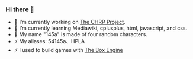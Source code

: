 ### Hi there 👋

- 🔭 I’m currently working on [The CHR<s>P</s> Project](https://bcm.fandom.com/zh).
- 🌱 I’m currently learning Mediawiki, cplusplus, html, javascript, and css.
- 💬 My name "145a" is made of four random characters.
- ⚡ My aliases: 54145a、HPLA
- ⚡ I used to build games with [The Box Engine](https://dao3.fun/)

<!--
以下内容将在合适的时候公开

我小时候梦想制作一个叫HPLA的软件

我在Dao3的时候很希望自己的地图和我的名字「145」一起上首页

145a是我在注册MC的时候为了不重名随机打的名字

* 启蒙时代（五年级）：c++
* 神岛时代（六年级）：js(box3)
* OI时代（初一）（巅峰）：c++、js(box3)
* 前端时代（初二）：html、js、css
* IO时代（至今）：沉迷io games

我很喜欢记录历史，我创建了Fandom上的编程猫社区Wiki

hpla，从你的io梦中醒来吧，就像从你的145梦中醒来一样，是时候继续追逐你的梦想了
-->
<!--
**54145a/54145a** is a ✨ _special_ ✨ repository because its `README.md` (this file) appears on your GitHub profile.

Here are some ideas to get you started:

- 🔭 I’m currently working on ...
- 🌱 I’m currently learning ...
- 👯 I’m looking to collaborate on ...
- 🤔 I’m looking for help with ...
- 💬 Ask me about ...
- 📫 How to reach me: ...
- 😄 Pronouns: ...
- ⚡ Fun fact: ...
-->
